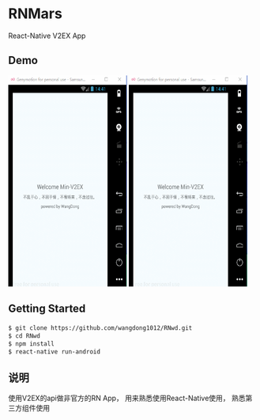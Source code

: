 # RNMars
React-Native V2EX App

## Demo
<img width="240" height="427" src="https://github.com/wangdong1012/RNwd/blob/master/screenshot/rn.gif"/>
<img width="240" height="427" src="https://github.com/wangdong1012/RNwd/blob/master/screenshot/rn1.gif"/>


## Getting Started
```
$ git clone https://github.com/wangdong1012/RNwd.git
$ cd RNwd
$ npm install
$ react-native run-android
```

## 说明
使用V2EX的api做非官方的RN App，
用来熟悉使用React-Native使用，
熟悉第三方组件使用
